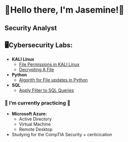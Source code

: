 <h1>🤗Hello there, I'm Jasemine!🤗</h1>
<h2>Security Analyst</h2>
<h2> 🖥Cybersecurity Labs:</h2>

- <b> KALI Linux</b>
  - [File Permissions in KALI Linux](https://github.com/JasemineJackson/JasemineJackson/blob/main/File%20permissions%20in%20Linux.pdf)
  - [Decrypting A File](https://github.com/JasemineJackson/JasemineJackson/blob/main/Decrypting%20A%20File.pdf)
- <b>Python</b>
  - [Algorith for File updates in Python](https://github.com/JasemineJackson/JasemineJackson/blob/main/Algorithm-for-file-updates-in-Python.docx.pdf)
- <b>SQL</b>
  - [Apply Filter to SQL Queries](https://github.com/JasemineJackson/JasemineJackson/blob/main/Apply%20filters%20to%20SQL%20queries.docx)

 <h3>🦾 I’m currently practicing 🦾</h3>
 
- <b>Microsoft Azure:</b>
  -  Active Directory 
  -  Virtual Machine 
  -  Remote Desktop 
- Studying for the CompTIA Security + certicication
